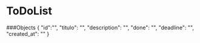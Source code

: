 # ToDoList

###Objects
{
    "id":"",
    "titulo": "",
    "description": "",
    "done": "",
    "deadline": "",
    "created_at": ""
}

